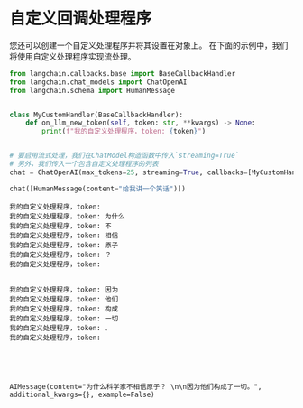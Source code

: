 # 自定义回调处理程序

您还可以创建一个自定义处理程序并将其设置在对象上。 在下面的示例中，我们将使用自定义处理程序实现流处理。


```python
from langchain.callbacks.base import BaseCallbackHandler
from langchain.chat_models import ChatOpenAI
from langchain.schema import HumanMessage


class MyCustomHandler(BaseCallbackHandler):
    def on_llm_new_token(self, token: str, **kwargs) -> None:
        print(f"我的自定义处理程序，token: {token}")


# 要启用流式处理，我们在ChatModel构造函数中传入`streaming=True`
# 另外，我们传入一个包含自定义处理程序的列表
chat = ChatOpenAI(max_tokens=25, streaming=True, callbacks=[MyCustomHandler()])

chat([HumanMessage(content="给我讲一个笑话")])
```

    我的自定义处理程序，token: 
    我的自定义处理程序，token: 为什么
    我的自定义处理程序，token: 不
    我的自定义处理程序，token: 相信
    我的自定义处理程序，token: 原子
    我的自定义处理程序，token: ？
    我的自定义处理程序，token: 
    
    
    我的自定义处理程序，token: 因为
    我的自定义处理程序，token: 他们
    我的自定义处理程序，token: 构成
    我的自定义处理程序，token: 一切
    我的自定义处理程序，token: 。
    我的自定义处理程序，token: 
    




    AIMessage(content="为什么科学家不相信原子？ \n\n因为他们构成了一切。", additional_kwargs={}, example=False)




```python

```
